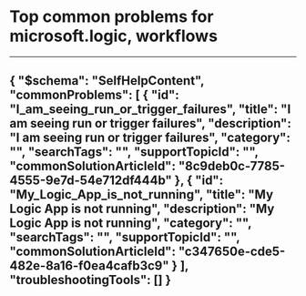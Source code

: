 <properties
	pageTitle="Top common problems for microsoft.logic, workflows"
	description="Top common problems for microsoft.logic, workflows"        
	service="microsoft.logic"
	resource="workflows"
	resourceTags=""
	authors="jeffhollan"
	ms.author=""
	displayOrder=""
	articleId="1bed83e7-48d4-437a-bebf-6c2c3e99b85b"
	selfHelpType="diagnoseandsolve"
	productPesIds="15791"
	cloudEnvironments="public"
/>
# Top common problems for microsoft.logic, workflows
---
{
    "$schema": "SelfHelpContent",
    "commonProblems": [
        {
            "id": "I_am_seeing_run_or_trigger_failures",
            "title": "I am seeing run or trigger failures",
            "description": "I am seeing run or trigger failures",
            "category": "",
            "searchTags": "",
            "supportTopicId": "",
            "commonSolutionArticleId": "8c9deb0c-7785-4555-9e7d-54e712df444b"
        },
        {
            "id": "My_Logic_App_is_not_running",
            "title": "My Logic App is not running",
            "description": "My Logic App is not running",
            "category": "",
            "searchTags": "",
            "supportTopicId": "",
            "commonSolutionArticleId": "c347650e-cde5-482e-8a16-f0ea4cafb3c9"
        }
    ],
    "troubleshootingTools": []
}
---
